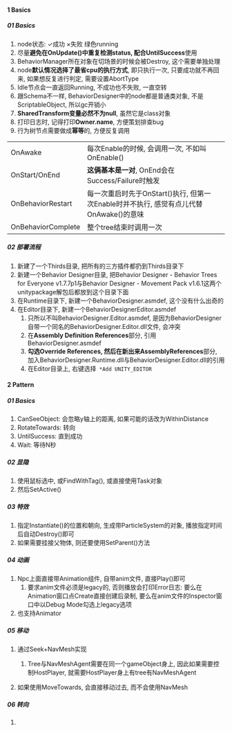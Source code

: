 

#### 1 Basics

##### 01 Basics

1. node状态: ✓成功 ×失败 绿色running
2. 尽量**避免在OnUpdate()中重复检测status, 配合UntilSuccess**使用
3. BehaviorManager所在对象在切场景的时候会被Destroy, 这个需要单独处理
4. node**默认情况选择了最省cpu的执行方式**, 即只执行一次, 只要成功就不再回来, 如果想反复进行判定, 需要设置AbortType
5. Idle节点会一直返回Running, 不成功也不失败, 一直空转
6. 跟Schema不一样, BehaviorDesigner中的node都是普通类对象, 不是ScriptableObject, 所以gc开销小
7. **SharedTransform变量必然不为null**, 虽然它是class对象
8. 打印日志时, 记得打印**Owner.name**, 方便策划排查bug
9. 行为树节点需要做成**幂等**的, 方便反复调用





|                    |                                                              |      |
| ------------------ | ------------------------------------------------------------ | ---- |
| OnAwake            | 每次Enable的时候, 会调用一次, 不如叫OnEnable()               |      |
| OnStart/OnEnd      | **这俩基本是一对**, OnEnd会在Success/Failure时触发           |      |
| OnBehaviorRestart  | 每一次重启时先于OnStart()执行, 但第一次Enable时并不执行, 感觉有点儿代替OnAwake()的意味 |      |
| OnBehaviorComplete | 整个tree结束时调用一次                                       |      |



##### 02 部署流程

1. 新建了一个Thirds目录, 把所有的三方插件都扔到Thirds目录下
2. 新建一个Behavior Designer目录, 把Behavior Designer - Behavior Trees for Everyone v1.7.7p1与Behavior Designer - Movement Pack v1.6.1这两个unitypackage解包后都放到这个目录下面
3. 在Runtime目录下, 新建一个BehaviorDesigner.asmdef, 这个没有什么出奇的
4. 在Editor目录下, 新建一个BehaviorDesignerEditor.asmdef
   1. 只所以不叫BehaviorDesigner.Editor.asmdef, 是因为BehaviorDesigner自带一个同名的BehaviorDesigner.Editor.dll文件, 会冲突
   2. 在**Assembly Definition References**部分, 引用BehaviorDesigner.asmdef
   3. **勾选Override References, 然后在新出来AssemblyReferences**部分, 加入BehaviorDesigner.Runtime.dll与BehaviorDesigner.Editor.dll的引用
   4. 在Editor目录上, 右键选择` *Add UNITY_EDITOR`





#### 2 Pattern



##### 01 Basics

1. CanSeeObject: 会忽略y轴上的距离, 如果可能的话改为WithinDistance
2. RotateTowards: 转向
3. UntilSuccess: 直到成功
4. Wait: 等待N秒



##### 02 显隐

1. 使用鼠标选中, 或FindWithTag(), 或直接使用Task对象
2. 然后SetActive()



##### 03 特效

1. 指定Instantiate()的位置和朝向, 生成带ParticleSystem的对象, 播放指定时间后自动Destroy()即可
2. 如果需要挂接父物体, 则还要使用SetParent()方法



##### 04 动画

1. Npc上面直接带Animation组件, 自带anim文件, 直接Play()即可
   1. 要求anim文件必须是legacy的, 否则播放会打印Error日志: 要么在Animation窗口点Create直接创建后录制, 要么在anim文件的Inspector窗口中以Debug Mode勾选上legacy选项
2. 也支持Animator



##### 05 移动

1. 通过Seek+NavMesh实现
   1. Tree与NavMeshAgent需要在同一个gameObject身上, 因此如果需要控制HostPlayer, 就需要HostPlayer身上有tree有NavMeshAgent

2. 如果使用MoveTowards, 会直接移动过去, 而不会使用NavMesh



##### 06 转向

1. 
